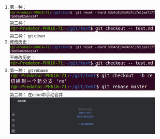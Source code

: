 1. 第一种： ![ ](1.png)  
第二种： ![ ](2.png)  
第三种： git clean  
2. 修改历史：![ ](1.png)  
不修改历史： ![ ](2.png)  
3. 第一种： git rebase  ![ ](3.png)  
第二种： 在clion中手动合并  ![ ](4.png)  


